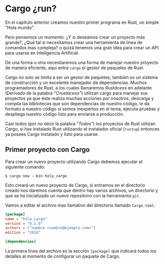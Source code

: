 # Cargo ¿run?

En el capítulo anterior creamos nuestro primer programa en Rust, un simple
"Hola mundo".

Pero pensemos un momento: ¿Y si deseamos crear un proyecto más grande?, ¿Qué tal
si necesitamos crear una herramienta de línea de comandos mas compleja? o quizá
tenemos una gran idea para crear un API para usarse en Inteligencia Artificial.

De una forma u otra necesitaremos una forma de manejar nuestro
proyecto de manera eficiente, aquí entra `cargo` el gestor de paquetes
de Rust.

Cargo no solo se limita a ser un gestor de paquetes, también es
un sistema de construcción y un excelente manejador de dependencias.
Muchos programadores de Rust, a los cuales llamaremos *Rustáceos* en
adelante (Derivado de la palabra *"Crustáceos"*) utilizan cargo para
manejar sus proyectos ya que éste realiza muchas acciones por
nosotros, descarga y compila las bibliotecas que son dependencias de
nuestro código, le da formato a nuestro código si somos inexpertos en
el tema, ejecuta pruebas y despliega nuestro código listo para enviarse
a producción.

Casi todos (por no decir la palabra *"Todos"*) los proyectos de Rust
utilizan Cargo, si has instalado Rust utilizando el instalador oficial
(`rustup`) entonces ya posees Cargo instalado y listo para usarse.

## Primer proyecto con Cargo

Para crear un nuevo proyecto utilizando Cargo debemos ejecutar el
siguiente comando:

`$ cargo new --bin hola_cargo`

Esto creará un nuevo proyecto de Cargo, si entramos en el directorio
creado nos daremos cuenta que dentro hay varios archivos, un directorio
y que se ha inicializado un nuevo repositorio con la herramienta `git`.

Vamos a editar el archivo mas llamativo del directorio llamado
`Cargo.toml`:

```toml
[package]
name = "hola_cargo"
version = "0.1.0"
authors = ["nombre <nombre@ejemplo.com>"]
edition = "2018"

[dependencies]
```
La primera línea del archivo es la sección `[package]` que indicará
todos los detalles al momento de configurar un paquete de Cargo.